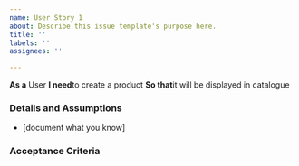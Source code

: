 ```yaml
---
name: User Story 1
about: Describe this issue template's purpose here.
title: ''
labels: ''
assignees: ''

---
```


**As a** User
 **I need**to create a product
 **So that**it will be displayed in catalogue
   
 ### Details and Assumptions
 * [document what you know]
   
 ### Acceptance Criteria
